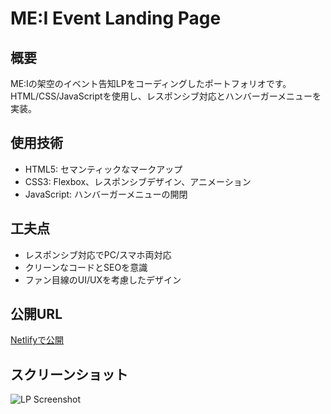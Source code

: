 # ME:I Event Landing Page

## 概要
ME:Iの架空のイベント告知LPをコーディングしたポートフォリオです。HTML/CSS/JavaScriptを使用し、レスポンシブ対応とハンバーガーメニューを実装。

## 使用技術
- HTML5: セマンティックなマークアップ
- CSS3: Flexbox、レスポンシブデザイン、アニメーション
- JavaScript: ハンバーガーメニューの開閉

## 工夫点
- レスポンシブ対応でPC/スマホ両対応
- クリーンなコードとSEOを意識
- ファン目線のUI/UXを考慮したデザイン

## 公開URL
[Netlifyで公開](https://your-site.netlify.app)

## スクリーンショット
![LP Screenshot](images/screenshot.jpg)

